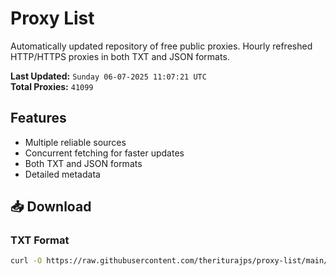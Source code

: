 # Proxy List

Automatically updated repository of free public proxies. Hourly refreshed HTTP/HTTPS proxies in both TXT and JSON formats.

**Last Updated:** `Sunday 06-07-2025 11:07:21 UTC`  
**Total Proxies:** `41099`

## Features
- Multiple reliable sources
- Concurrent fetching for faster updates
- Both TXT and JSON formats
- Detailed metadata

## 📥 Download

### TXT Format
```bash
curl -O https://raw.githubusercontent.com/theriturajps/proxy-list/main/proxies.txt